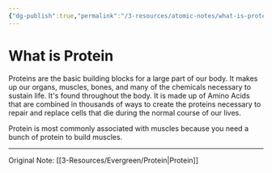 ```yaml
---
{"dg-publish":true,"permalink":"/3-resources/atomic-notes/what-is-protein/","tags":["🏆_Fitness","☢️_Atomic","🌲_Evergreen"],"updated":"2025-10-19T09:16:49.523-07:00"}
---
```


# What is Protein
Proteins are the basic building blocks for a large part of our body. It makes up our organs, muscles, bones, and many of the chemicals necessary to sustain life. It's found throughout the body. It is made up of Amino Acids that are combined in thousands of ways to create the proteins necessary to repair and replace cells that die during the normal course of our lives.

Protein is most commonly associated with muscles because you need a bunch of protein to build muscles.

---
Original Note: [[3-Resources/Evergreen/Protein\|Protein]]